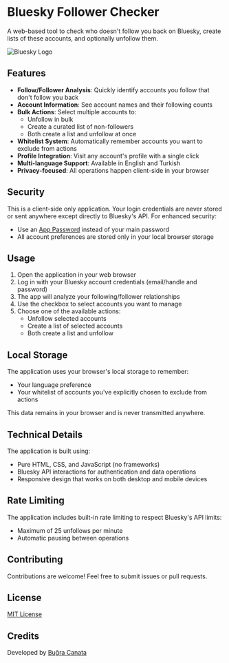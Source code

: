 # Bluesky Follower Checker

A web-based tool to check who doesn't follow you back on Bluesky, create lists of these accounts, and optionally unfollow them.

![Bluesky Logo](https://bsky.app/static/favicon-32x32.png)

## Features

- **Follow/Follower Analysis**: Quickly identify accounts you follow that don't follow you back
- **Account Information**: See account names and their following counts
- **Bulk Actions**: Select multiple accounts to:
  - Unfollow in bulk
  - Create a curated list of non-followers
  - Both create a list and unfollow at once
- **Whitelist System**: Automatically remember accounts you want to exclude from actions
- **Profile Integration**: Visit any account's profile with a single click
- **Multi-language Support**: Available in English and Turkish
- **Privacy-focused**: All operations happen client-side in your browser

## Security

This is a client-side only application. Your login credentials are never stored or sent anywhere except directly to Bluesky's API. For enhanced security:

- Use an [App Password](https://bsky.app/settings/app-passwords) instead of your main password
- All account preferences are stored only in your local browser storage

## Usage

1. Open the application in your web browser
2. Log in with your Bluesky account credentials (email/handle and password)
3. The app will analyze your following/follower relationships
4. Use the checkbox to select accounts you want to manage
5. Choose one of the available actions:
   - Unfollow selected accounts
   - Create a list of selected accounts
   - Both create a list and unfollow

## Local Storage

The application uses your browser's local storage to remember:

- Your language preference
- Your whitelist of accounts you've explicitly chosen to exclude from actions

This data remains in your browser and is never transmitted anywhere.

## Technical Details

The application is built using:

- Pure HTML, CSS, and JavaScript (no frameworks)
- Bluesky API interactions for authentication and data operations
- Responsive design that works on both desktop and mobile devices

## Rate Limiting

The application includes built-in rate limiting to respect Bluesky's API limits:
- Maximum of 25 unfollows per minute
- Automatic pausing between operations

## Contributing

Contributions are welcome! Feel free to submit issues or pull requests.

## License

[MIT License](LICENSE)

## Credits

Developed by [Buğra Canata](https://github.com/bcanata)